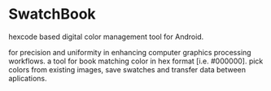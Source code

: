 # SwatchBook
hexcode based digital color management tool for Android.

for precision and uniformity in enhancing computer graphics processing workflows. a tool for book matching color in hex format [i.e. #000000]. pick colors from existing images, save swatches and transfer data between aplications.

